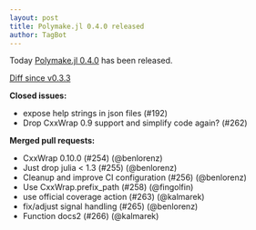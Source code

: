 ```yaml
---
layout: post
title: Polymake.jl 0.4.0 released
author: TagBot
---
```


Today [Polymake.jl 0.4.0](https://github.com/oscar-system/Polymake.jl/releases/tag/v0.4.0) has
been released.

[Diff since v0.3.3](https://github.com/oscar-system/Polymake.jl/compare/v0.3.3...v0.4.0)


**Closed issues:**
- expose help strings in json files (#192)
- Drop CxxWrap 0.9 support and simplify code again? (#262)

**Merged pull requests:**
- CxxWrap 0.10.0 (#254) (@benlorenz)
- Just drop julia < 1.3 (#255) (@benlorenz)
- Cleanup and improve CI configuration (#256) (@benlorenz)
- Use CxxWrap.prefix_path (#258) (@fingolfin)
- use official coverage action (#263) (@kalmarek)
- fix/adjust signal handling (#265) (@benlorenz)
- Function docs2 (#266) (@kalmarek)

